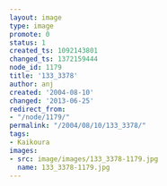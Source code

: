 ```yaml
---
layout: image
type: image
promote: 0
status: 1
created_ts: 1092143801
changed_ts: 1372159444
node_id: 1179
title: '133_3378'
author: anj
created: '2004-08-10'
changed: '2013-06-25'
redirect_from:
- "/node/1179/"
permalink: "/2004/08/10/133_3378/"
tags:
- Kaikoura
images:
- src: image/images/133_3378-1179.jpg
  name: 133_3378-1179.jpg
---
```


